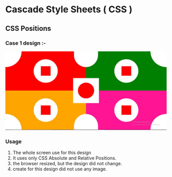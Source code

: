 # Cascade Style Sheets ( CSS )
## CSS Positions
### Case 1 design :-

![homePage](https://github.com/Prabath159753/Web_Inclass_Assignments/blob/master/CSS/Assingment_1/assets/images/screenshot.JPG)

<!-- USAGE EXAMPLES -->
### Usage
01. The whole screen use for this design
02.  It uses only CSS Absolute and Relative Positions.
03. the browser resized, but the design did not change.
04. create for this design did not use any image.
